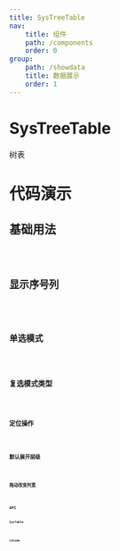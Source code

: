 ```yaml
---
title: SysTreeTable
nav:
    title: 组件
    path: /components
    order: 0
group:
    path: /showdata
    title: 数据展示
    order: 1
---
```


# SysTreeTable

树表

# 代码演示

## 基础用法

<code src="./demo/Basic.tsx">

## 显示序号列

<code src="./demo/RowNumberCol.tsx">

## 单选模式

<code src="./demo/Single.tsx">

## 复选模式类型

<code src="./demo/CheckboxType.tsx">

## 定位操作

<code src="./demo/DefaultKey.tsx" title="定位操作" desc="暂只支持单值操作，带滚动条定位">

## 默认展开层级

<code src="./demo/ExpandLevel.tsx">

## 拖动改变列宽

<code src="./demo/Resizable.tsx">

## API

### SysTable
<API src="./SysTreeTable.tsx" hideTitle exports='["default"]'></API>

### Column
<API src="./SysTreeTable.tsx" hideTitle exports='["SysTreeTableColumnApi"]'></API>




